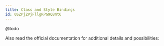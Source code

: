```yaml
---
title: Class and Style Bindings
id: 0SZPjZVjFllgRPG9QBmt6
---
```

@todo

<link-bookmark href="https://michaelnthiessen.com/dynamically-add-class-name/" title="How to Dynamically Add a Class Name in Vue"></link-bookmark>

<link-bookmark href="https://www.youtube.com/watch?v=4Gh5YcvGDjI" title="Vue JS 2 Tutorial #10 - Dynamic CSS Classes"></link-bookmark>

<link-bookmark href="https://vuejs.org/v2/guide/class-and-style.html" title="Class and Style Bindings - Vue.js">Also read the official documentation for additional details and possibilities:
</link-bookmark>
